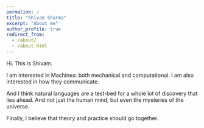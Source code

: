 ```yaml
---
permalink: /
title: "Shivam Sharma"
excerpt: "About me"
author_profile: true
redirect_from: 
  - /about/
  - /about.html
---
```


Hi. This is Shivam.

I am interested in Machines: both mechanical and computational. I am also interested in how they communicate.

And I think natural languages are a test-bed for a whole lot of discovery that lies ahead. And not just the human mind, but even the mysteries of the universe.

Finally, I believe that theory and practice should go together.

